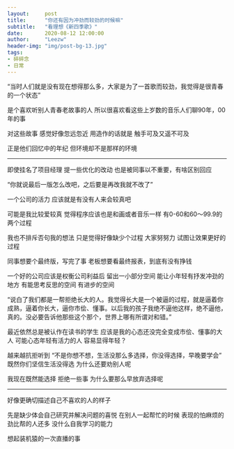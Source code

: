 ```yaml
---
layout:     post
title:      "你还有因为冲劲而较劲的时候嘛"
subtitle:   "看理想《新四季歌》"
date:       2020-08-12 12:00:00
author:     "Leezw"
header-img: "img/post-bg-13.jpg"
tags:
- 碎碎念
- 日常
---
```


>  
“当时人们就是没有现在想得那么多，大家是为了一首歌而较劲，我觉得是很青春的一个状态”

是个喜欢听别人青春老故事的人
所以很喜欢看这些上岁数的音乐人们聊90年，00年的事

对这些故事
感觉好像忽远忽近
用造作的话就是
触手可及又遥不可及

正是他们回忆中的年纪
但环境却不是那样的环境

-------

即使挂名了项目经理
提一些优化的改动
也是被同事以不重要，有啥区别回应

“你就说最后一版怎么改吧，之后要是再改我就不改了”

一个公司的活力
应该就是有没有人来会较真吧

可能是我比较爱较真
觉得程序应该也是和画或者音乐一样
有0-60和60～99.9的两个过程

我也不排斥否句我的想法
只是觉得好像缺少个过程
大家努努力
试图让效果更好的过程

同事想要个最终版，写完了事
老板想要看最终报表，到底有没有挣钱

一个好的公司应该是权衡公司利益后
留出一小部分空间
能让小年轻有抒发冲劲的地方
有能思考反思的空间
有进步的空间

>  
“说白了我们都是一帮拒绝长大的人。我觉得长大是一个被逼的过程，就是逼着你成熟，逼着你长大，逼你市侩、懂事。以后我的孩子我绝不逼他这样，绝不逼他，真的。没必要告诉他那些这个那个，世界上哪有所谓对和错。”

最近依然总是被认作在读书的学生 
应该是我的心态还没完全变成市侩、懂事的大人
可能心态年轻有活力的人
容易显得年轻？

越来越抗拒听到
“不是你想不想，生活没那么多选择，你没得选择，早晚要学会”
既然你们坚信生活没得选
为什么还要劝别人呢

我现在既然能选择
拒绝一些事
为什么要那么早放弃选择呢

-------

好像更确切描述自己不喜欢的人的样子

先是缺少体会自己研究并解决问题的喜悦
在别人一起帮忙的时候
表现的怕麻烦的劲比帮的人还多
没什么自我学习的能力

想起装机猿的一次直播的事









